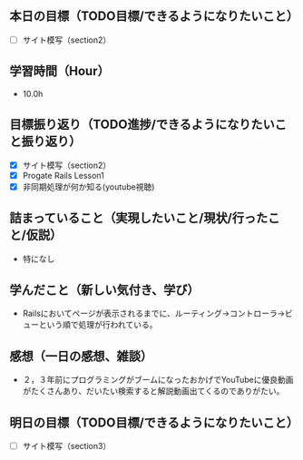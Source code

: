 ## 本日の目標（TODO目標/できるようになりたいこと）
- [ ] サイト模写（section2）
## 学習時間（Hour）
- 10.0h
## 目標振り返り（TODO進捗/できるようになりたいこと振り返り）
- [x] サイト模写（section2）
- [x] Progate Rails Lesson1
- [x] 非同期処理が何か知る(youtube視聴)

## 詰まっていること（実現したいこと/現状/行ったこと/仮説）
- 特になし
## 学んだこと（新しい気付き、学び）
- Railsにおいてページが表示されるまでに、ルーティング→コントローラ→ビューという順で処理が行われている。
## 感想（一日の感想、雑談）
- ２，３年前にプログラミングがブームになったおかげでYouTubeに優良動画がたくさんあり、だいたい検索すると解説動画出てくるのでありがたい。
## 明日の目標（TODO目標/できるようになりたいこと）
- [ ] サイト模写（section3）
